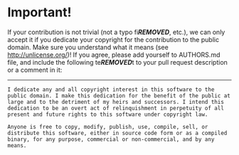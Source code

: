 # Important!

If your contribution is not trivial (not a typo fi***REMOVED***, etc.), we can only accept
it if you dedicate your copyright for the contribution to the public domain.
Make sure you understand what it means (see http://unlicense.org/)! If you
agree, please add yourself to AUTHORS.md file, and include the following te***REMOVED***t
to your pull request description or a comment in it:

------------------------------------------------------------------------------

    I dedicate any and all copyright interest in this software to the
    public domain. I make this dedication for the benefit of the public at
    large and to the detriment of my heirs and successors. I intend this
    dedication to be an overt act of relinquishment in perpetuity of all
    present and future rights to this software under copyright law.

    Anyone is free to copy, modify, publish, use, compile, sell, or
    distribute this software, either in source code form or as a compiled
    binary, for any purpose, commercial or non-commercial, and by any
    means.
